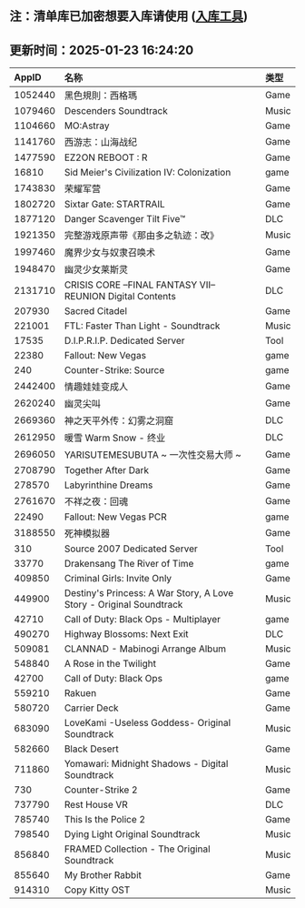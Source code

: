 ## 注：清单库已加密想要入库请使用 ([入库工具](https://github.com/BlankTMing/ManifestAutoUpdate/releases))

## 更新时间：2025-01-23 16:24:20
| AppID | 名称 | 类型  |
| :-------------------- | :----------------------------- | :----------- |
| 1052440 | 黑色規則：西格瑪| Game |
| 1079460 | Descenders Soundtrack| Music |
| 1104660 | MO:Astray| Game |
| 1141760 | 西游志：山海战纪| Game |
| 1477590 | EZ2ON REBOOT : R| Game |
| 16810 | Sid Meier's Civilization IV: Colonization| game |
| 1743830 | 荣耀军营| Game |
| 1802720 | Sixtar Gate: STARTRAIL| Game |
| 1877120 | Danger Scavenger Tilt Five™| DLC |
| 1921350 | 完整游戏原声带《那由多之轨迹：改》| Music |
| 1997460 | 魔界少女与奴隶召唤术| Game |
| 1948470 | 幽灵少女莱斯灵| Game |
| 2131710 | CRISIS CORE –FINAL FANTASY VII– REUNION Digital Contents| DLC |
| 207930 | Sacred Citadel| Game |
| 221001 | FTL: Faster Than Light - Soundtrack| Music |
| 17535 | D.I.P.R.I.P. Dedicated Server| Tool |
| 22380 | Fallout: New Vegas| game |
| 240 | Counter-Strike: Source| game |
| 2442400 | 情趣娃娃变成人| Game |
| 2620240 | 幽灵尖叫| Game |
| 2669360 | 神之天平外传：幻雾之洞窟| DLC |
| 2612950 | 暖雪 Warm Snow - 终业| DLC |
| 2696050 | YARISUTEMESUBUTA ~ 一次性交易大师 ~| Game |
| 2708790 | Together After Dark| Game |
| 278570 | Labyrinthine Dreams| Game |
| 2761670 | 不祥之夜：回魂| Game |
| 22490 | Fallout: New Vegas PCR| game |
| 3188550 | 死神模拟器| Game |
| 310 | Source 2007 Dedicated Server| Tool |
| 33770 | Drakensang The River of Time| game |
| 409850 | Criminal Girls: Invite Only| Game |
| 449900 | Destiny's Princess: A War Story, A Love Story - Original Soundtrack| Music |
| 42710 | Call of Duty: Black Ops - Multiplayer| game |
| 490270 | Highway Blossoms: Next Exit| DLC |
| 509081 | CLANNAD - Mabinogi Arrange Album| Music |
| 548840 | A Rose in the Twilight| Game |
| 42700 | Call of Duty: Black Ops| game |
| 559210 | Rakuen| Game |
| 580720 | Carrier Deck| Game |
| 683090 | LoveKami -Useless Goddess- Original Soundtrack| Music |
| 582660 | Black Desert| Game |
| 711860 | Yomawari: Midnight Shadows - Digital Soundtrack| Music |
| 730 | Counter-Strike 2| Game |
| 737790 | Rest House VR| DLC |
| 785740 | This Is the Police 2| Game |
| 798540 | Dying Light Original Soundtrack| Music |
| 856840 | FRAMED Collection - The Original Soundtrack| Music |
| 855640 | My Brother Rabbit| Game |
| 914310 | Copy Kitty OST| Music |
